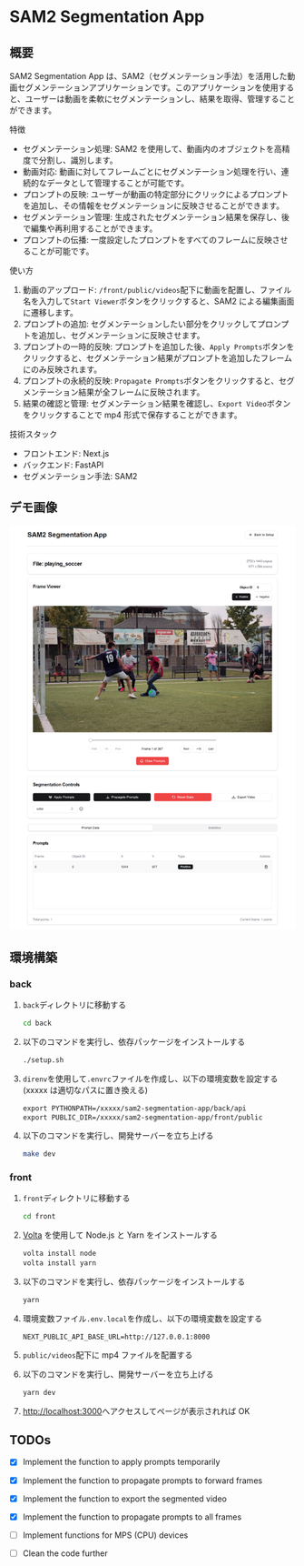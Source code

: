 # SAM2 Segmentation App

## 概要

SAM2 Segmentation App は、SAM2（セグメンテーション手法）を活用した動画セグメンテーションアプリケーションです。このアプリケーションを使用すると、ユーザーは動画を柔軟にセグメンテーションし、結果を取得、管理することができます。

特徴

- セグメンテーション処理: SAM2 を使用して、動画内のオブジェクトを高精度で分割し、識別します。
- 動画対応: 動画に対してフレームごとにセグメンテーション処理を行い、連続的なデータとして管理することが可能です。
- プロンプトの反映: ユーザーが動画の特定部分にクリックによるプロンプトを追加し、その情報をセグメンテーションに反映させることができます。
- セグメンテーション管理: 生成されたセグメンテーション結果を保存し、後で編集や再利用することができます。
- プロンプトの伝播: 一度設定したプロンプトをすべてのフレームに反映させることが可能です。

使い方

1. 動画のアップロード: `/front/public/videos`配下に動画を配置し、ファイル名を入力して`Start Viewer`ボタンをクリックすると、SAM2 による編集画面に遷移します。
2. プロンプトの追加: セグメンテーションしたい部分をクリックしてプロンプトを追加し、セグメンテーションに反映させます。
3. プロンプトの一時的反映: プロンプトを追加した後、`Apply Prompts`ボタンをクリックすると、セグメンテーション結果がプロンプトを追加したフレームにのみ反映されます。
4. プロンプトの永続的反映: `Propagate Prompts`ボタンをクリックすると、セグメンテーション結果が全フレームに反映されます。
5. 結果の確認と管理: セグメンテーション結果を確認し、`Export Video`ボタンをクリックすることで mp4 形式で保存することができます。

技術スタック

- フロントエンド: Next.js
- バックエンド: FastAPI
- セグメンテーション手法: SAM2

## デモ画像

![demo](/images/demo.png)

## 環境構築

### back

1. `back`ディレクトリに移動する

   ```bash
   cd back
   ```

2. 以下のコマンドを実行し、依存パッケージをインストールする

   ```bash
   ./setup.sh
   ```

3. `direnv`を使用して`.envrc`ファイルを作成し、以下の環境変数を設定する (xxxxx は適切なパスに置き換える)

   ```
   export PYTHONPATH=/xxxxx/sam2-segmentation-app/back/api
   export PUBLIC_DIR=/xxxxx/sam2-segmentation-app/front/public
   ```

4. 以下のコマンドを実行し、開発サーバーを立ち上げる
   ```bash
   make dev
   ```

### front

1. `front`ディレクトリに移動する

   ```bash
   cd front
   ```

2. [Volta](https://volta.sh/) を使用して Node.js と Yarn をインストールする

   ```bash
   volta install node
   volta install yarn
   ```

3. 以下のコマンドを実行し、依存パッケージをインストールする

   ```bash
   yarn
   ```

4. 環境変数ファイル`.env.local`を作成し、以下の環境変数を設定する

   ```
   NEXT_PUBLIC_API_BASE_URL=http://127.0.0.1:8000
   ```

5. `public/videos`配下に mp4 ファイルを配置する

6. 以下のコマンドを実行し、開発サーバーを立ち上げる

   ```bash
   yarn dev
   ```

7. [http://localhost:3000](http://localhost:3000)へアクセスしてページが表示されれば OK

## TODOs

- [x] Implement the function to apply prompts temporarily
- [x] Implement the function to propagate prompts to forward frames
- [x] Implement the function to export the segmented video
- [x] Implement the function to propagate prompts to all frames
- [ ] Implement functions for MPS (CPU) devices
- [ ] Clean the code further

